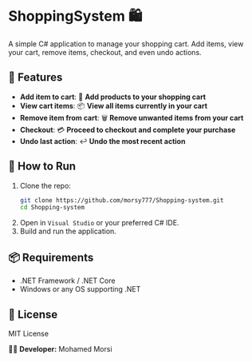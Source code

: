 # ShoppingSystem 🛍️

A simple C# application to manage your shopping cart. Add items, view your cart, remove items, checkout, and even undo actions.

## 🌟 Features

- **Add item to cart**: 🛒 **Add products to your shopping cart**
- **View cart items**: 📦 **View all items currently in your cart**
- **Remove item from cart**: 🗑️ **Remove unwanted items from your cart**
- **Checkout**: 💳 **Proceed to checkout and complete your purchase**
- **Undo last action**: ↩️ **Undo the most recent action**

## 🚀 How to Run

1. Clone the repo:
   ```bash
   git clone https://github.com/morsy777/Shopping-system.git
   cd Shopping-system
2. Open in `Visual Studio` or your preferred C# IDE.
3. Build and run the application.

## 📦 Requirements

- .NET Framework / .NET Core
- Windows or any OS supporting .NET

## 📝 License

MIT License

👨‍💻 **Developer:** Mohamed Morsi
